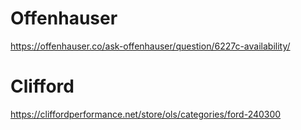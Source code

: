 # Offenhauser
https://offenhauser.co/ask-offenhauser/question/6227c-availability/

# Clifford
https://cliffordperformance.net/store/ols/categories/ford-240300
